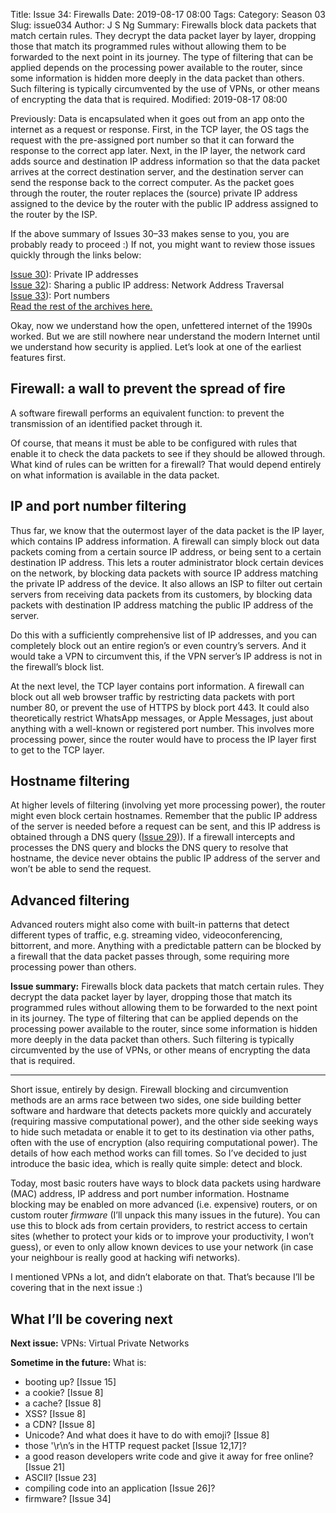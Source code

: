 Title: Issue 34: Firewalls
Date: 2019-08-17 08:00
Tags: 
Category: Season 03
Slug: issue034
Author: J S Ng
Summary: Firewalls block data packets that match certain rules. They decrypt the data packet layer by layer, dropping those that match its programmed rules without allowing them to be forwarded to the next point in its journey. The type of filtering that can be applied depends on the processing power available to the router, since some information is hidden more deeply in the data packet than others. Such filtering is typically circumvented by the use of VPNs, or other means of encrypting the data that is required.
Modified: 2019-08-17 08:00

Previously: Data is encapsulated when it goes out from an app onto the internet as a request or response. First, in the TCP layer, the OS tags the request with the pre-assigned port number so that it can forward the response to the correct app later. Next, in the IP layer, the network card adds source and destination IP address information so that the data packet arrives at the correct destination server, and the destination server can send the response back to the correct computer. As the packet goes through the router, the router replaces the (source) private IP address assigned to the device by the router with the public IP address assigned to the router by the ISP.

If the above summary of Issues 30–33 makes sense to you, you are probably ready to proceed :) If not, you might want to review those issues quickly through the links below:

[Issue 30]({filename}/season03/issue030/issue030.md)): Private IP addresses  
[Issue 32]({filename}/season03/issue032/issue032.md)): Sharing a public IP address: Network Address Traversal  
[Issue 33]({filename}/season03/issue033/issue033.md)): Port numbers  
[Read the rest of the archives here.](https://buttondown.email/laymansguide/archive)

Okay, now we understand how the open, unfettered internet of the 1990s worked. But we are still nowhere near understand the modern Internet until we understand how security is applied. Let’s look at one of the earliest features first.

## Firewall: a wall to prevent the spread of fire

A software firewall performs an equivalent function: to prevent the transmission of an identified packet through it.

Of course, that means it must be able to be configured with rules that enable it to check the data packets to see if they should be allowed through. What kind of rules can be written for a firewall? That would depend entirely on what information is available in the data packet.

## IP and port number filtering

Thus far, we know that the outermost layer of the data packet is the IP layer, which contains IP address information. A firewall can simply block out data packets coming from a certain source IP address, or being sent to a certain destination IP address. This lets a router administrator block certain devices on the network, by blocking data packets with source IP address matching the private IP address of the device. It also allows an ISP to filter out certain servers from receiving data packets from its customers, by blocking data packets with destination IP address matching the public IP address of the server.

Do this with a sufficiently comprehensive list of IP addresses, and you can completely block out an entire region’s or even country’s servers. And it would take a VPN to circumvent this, if the VPN server’s IP address is not in the firewall’s block list.

At the next level, the TCP layer contains port information. A firewall can block out all web browser traffic by restricting data packets with port number 80, or prevent the use of HTTPS by block port 443. It could also theoretically restrict WhatsApp messages, or Apple Messages, just about anything with a well-known or registered port number. This involves more processing power, since the router would have to process the IP layer first to get to the TCP layer.

## Hostname filtering

At higher levels of filtering (involving yet more processing power), the router might even block certain hostnames. Remember that the public IP address of the server is needed before a request can be sent, and this IP address is obtained through a DNS query ([Issue 29]({filename}/season03/issue029/issue029.md))). If a firewall intercepts and processes the DNS query and blocks the DNS query to resolve that hostname, the device never obtains the public IP address of the server and won’t be able to send the request.

## Advanced filtering

Advanced routers might also come with built-in patterns that detect different types of traffic, e.g. streaming video, videoconferencing, bittorrent, and more. Anything with a predictable pattern can be blocked by a firewall that the data packet passes through, some requiring more processing power than others.

**Issue summary:** Firewalls block data packets that match certain rules. They decrypt the data packet layer by layer, dropping those that match its programmed rules without allowing them to be forwarded to the next point in its journey. The type of filtering that can be applied depends on the processing power available to the router, since some information is hidden more deeply in the data packet than others. Such filtering is typically circumvented by the use of VPNs, or other means of encrypting the data that is required.

-----

Short issue, entirely by design. Firewall blocking and circumvention methods are an arms race between two sides, one side building better software and hardware that detects packets more quickly and accurately (requiring massive computational power), and the other side seeking ways to hide such metadata or enable it to get to its destination via other paths, often with the use of encryption (also requiring computational power). The details of how each method works can fill tomes. So I’ve decided to just introduce the basic idea, which is really quite simple: detect and block.

Today, most basic routers have ways to block data packets using hardware (MAC) address, IP address and port number information. Hostname blocking may be enabled on more advanced (i.e. expensive) routers, or on custom router _firmware_ (I’ll unpack this many issues in the future). You can use this to block ads from certain providers, to restrict access to certain sites (whether to protect your kids or to improve your productivity, I won’t guess), or even to only allow known devices to use your network (in case your neighbour is really good at hacking wifi networks).

I mentioned VPNs a lot, and didn’t elaborate on that. That’s because I’ll be covering that in the next issue :)

## What I’ll be covering next

**Next issue:** VPNs: Virtual Private Networks

**Sometime in the future:** What is:

- booting up? [Issue 15]
- a cookie? [Issue 8]
- a cache? [Issue 8]
- XSS? [Issue 8]
- a CDN? [Issue 8]
- Unicode? And what does it have to do with emoji? [Issue 8]
- those '\r\n’s in the HTTP request packet [Issue 12,17]?
- a good reason developers write code and give it away for free online? [Issue 21]
- ASCII? [Issue 23]
- compiling code into an application [Issue 26]?
- firmware? [Issue 34]
